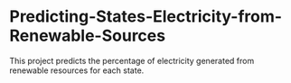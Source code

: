 # Predicting-States-Electricity-from-Renewable-Sources
This project predicts the percentage of electricity generated from renewable resources for each state.
